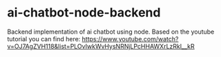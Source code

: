 # ai-chatbot-node-backend
Backend implementation of ai chatbot using node.
Based on the youtube tutorial you can find here: https://www.youtube.com/watch?v=OJ7AgZVH118&list=PLOvIwkWvHysNRNjLPcHHAWXrLzRkl__kR
